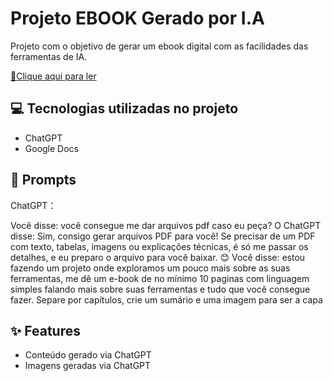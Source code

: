 # Projeto EBOOK Gerado por I.A

Projeto com o objetivo de gerar um ebook digital com as facilidades das ferramentas de IA.

<a href="https://github.com/felipeAguiarCode/prompts-recipe-to-create-a-ebook/blob/main/output/ebook%20-%20css%20jedi%20output.pdf" title="View PDF now"> 📕Clique aqui para ler</a>

## 💻 Tecnologias utilizadas no projeto

- ChatGPT
- Google Docs

## 🧠 Prompts


ChatGPT：

Você disse: você consegue me dar arquivos pdf caso eu peça?
O ChatGPT disse: Sim, consigo gerar arquivos PDF para você! Se precisar de um PDF com texto, tabelas, imagens ou explicações técnicas, é só me passar os detalhes, e eu preparo o arquivo para você baixar. 😊
Você disse: estou fazendo um projeto onde exploramos um pouco mais sobre as suas ferramentas, me dê um e-book de no mínimo 10 paginas com linguagem simples falando mais sobre suas ferramentas e tudo que você consegue fazer. Separe por capítulos, crie um sumário e uma imagem para ser a capa


## ✨ Features

- Conteúdo gerado via ChatGPT
- Imagens geradas via ChatGPT
